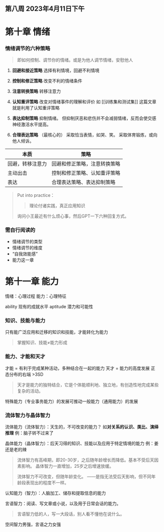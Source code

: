 ## 第八周 2023年4月11日下午

# 第十章 情绪

### 情绪调节的六种策略

> 即如何控制、调节你的情绪。或是为他人调节情绪，安慰他人

1. **回避和接近策略**
选择有利情境，回避不利情境

2. **控制和修正策略**
改变不利的情绪条件

3. **注意转换策略**
转移注意力

4. **认知重评策略**
改变对情绪事件的理解和评价
如 [[训练集和测试集]] 这篇文章就是利用了认知重评策略

5. **表达抑制策略**
抑制情绪。 但抑制厌恶和悲伤并不会减弱情绪，反而会使交感神经激活水平提高。

6. **合理表达策略** （最核心的）
采取恰当表情，如哭、笑。 
采取体育锻炼，或向他人倾诉。

| 本质 | 策略  |
|---|---|
|  回避，转移注意力  | 回避和修正策略，注意转换策略
| 主动出击  |控制和修正策略、认知重评策略|
|表达 |合理表达策略、表达抑制策略 |

>Put into practice： 
>
>>理论付诸实践，真正应用知识
>
>询问小王最近有什么烦心事，然后GPT一下六种回复方式。


### 需自行阅读的
- 情绪调节的类型
- 情绪调节的维度
- “自我效能感”
- 能力这一章

# 第十一章 能力

情绪：心理过程
能力：心理特征

ability 现有的成就水平
aptitude 潜力和可能性

### 知识、技能与能力

只有能广泛应用和迁移的知识和技能，才能转化为能力

> 掌握知识、技能≠能力形成


### 能力、才能和天才

才能 = 有利于完成某种活动，多种结合在一起的能力 
天才 = 能力的高度发展 正态分布的右端 >3SD

> 天才是能力的独特结合，它是个体能顺利地、独立地，有创造性地完成某些复杂的活动。

特殊能力（专业事务能力）的发展可推动一般能力（通用能力）的发展

### 流体智力与晶体智力

流体能力（流体智力）：天生的，不可改变的能力？ 如**对关系的认识、类比、演绎推理**
例：脑子转不过来了

晶体能力（晶体智力）：后天习得的知识、技能以及应用于特定情境的能力
例：姜还是老的辣

>流体智力有高峰期，即20-30岁，之后随年龄增长而降低。基本不受后天因素影响。
>晶体智力一直增加，25岁之后增速放缓。
>
>流体智力不可改变，但随年龄变化。  ——是指无法受后天影响，但不同年龄段表现出的程度不一样。

认知能力（智力）：人脑加工、储存和提取信息的能力


言语智力：阅读、写文章或小说，以及用于日常会话的能力。

> 言语智力低的人，写一大段话，别人看不懂他在说什么。


空间智力男强，言语之力女强


